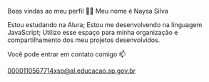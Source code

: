 Boas vindas ao meu perfil 💙💙
Meu nome é Naysa Silva

Estou estudando na Alura;
Estou me desenvolvendo na linguagem JavaScript;
Utilizo esse espaço para minha organização e compartilhamento dos meu projetos desenvolvidos.

Você pode entrar em contato comigo 📫

0000110567714xsp@al.educacao.sp.gov.br
